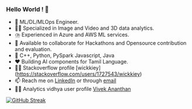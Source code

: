 ### Hello World ! 👋

- 🔭 ML/DL/MLOps Engineer.
- 🤹‍♂️ Specialized in Image and Video and 3D data analytics.
- ⛈️ Experienced in Azure and AWS ML services.
- 👯 Available to collaborate for Hackathons and Opensource contribution and evaluation.
- 🌱 C++, Python, PySpark Javascript, Java
- ❤️ Building AI components for Tamil Language. 
- 👨‍💻 Stackoverflow profile [wickkiey] (https://stackoverflow.com/users/1727543/wickkiey)
- 📫 Reach me on [LinkedIn](https://www.linkedin.com/in/vivek1may/) or through [email](wickkiey@gmail.com)
- 👨‍💻 Analytics vidhya user profile [Vivek Ananthan](https://www.analyticsvidhya.com/user/wickkiey)

[![GitHub Streak](https://streak-stats.demolab.com/?user=wickkiey)](https://git.io/streak-stats)
